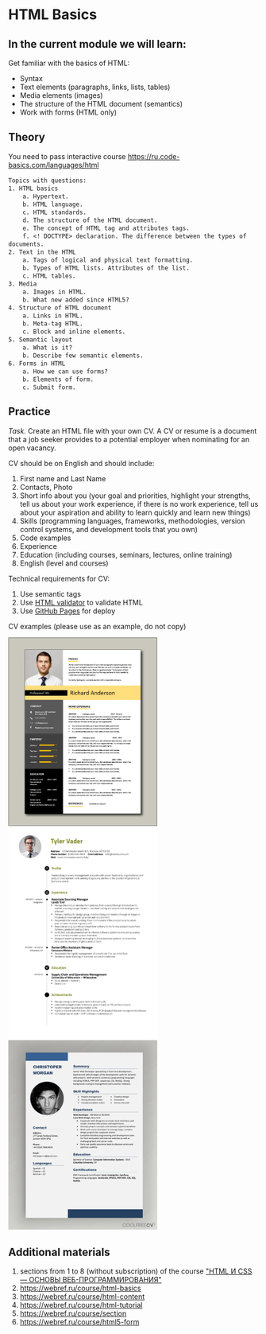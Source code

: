 # HTML Basics
## In the current module we will learn:
Get familiar with the basics of HTML:
- Syntax
- Text elements (paragraphs, links, lists, tables)
- Media elements (images)
- The structure of the HTML document (semantics)
- Work with forms (HTML only)

## Theory
  You need to pass interactive course https://ru.code-basics.com/languages/html

    Topics with questions:
    1. HTML basics
        a. Hypertext.
        b. HTML language.
        c. HTML standards.
        d. The structure of the HTML document.
        e. The concept of HTML tag and attributes tags.
        f. <! DOCTYPE> declaration. The difference between the types of documents.
    2. Text in the HTML
        a. Tags of logical and physical text formatting.
        b. Types of HTML lists. Attributes of the list.
        c. HTML tables.
    3. Media
        a. Images in HTML.
        b. What new added since HTML5?
    4. Structure of HTML document
        a. Links in HTML.
        b. Meta-tag HTML.
        c. Block and inline elements.
    5. Semantic layout
        a. What is it?
        b. Describe few semantic elements.
    6. Forms in HTML
        a. How we can use forms?
        b. Elements of form.
        c. Submit form.


## Practice
*Task.* Create an HTML file with your own CV. A CV or resume is a document that a job seeker provides to a potential employer when nominating for an open vacancy.

CV should be on English and should include:
1. First name and Last Name
2. Contacts, Photo
3. Short info about you (your goal and priorities, highlight your strengths, tell us about your work experience, if there is no work experience, tell us about your aspiration and ability to learn quickly and learn new things)
4. Skills (programming languages, frameworks, methodologies, version control systems, and development tools that you own)
5. Code examples
6. Experience
7. Education (including courses, seminars, lectures, online training)
8. English (level and courses)

Technical requirements for CV:
1. Use semantic tags
2. Use [HTML validator](https://validator.w3.org/) to validate HTML
3. Use [GitHub Pages](https://pages.github.com/) for deploy

CV examples (please use as an example, do not copy)
<div>
    <img src="../../assets/CV-1.png" alt="example" width="300"/>
    <img src="../../assets/CV-3.png" alt="example" width="300"/>
    <img src="../../assets/CV-2.png" alt="example" width="300"/>
</div>

## Additional materials
1. sections from 1 to 8 (without subscription) of the course ["HTML И CSS — ОСНОВЫ ВЕБ-ПРОГРАММИРОВАНИЯ"](https://codebra.ru/ru/courses/html-css-base)
2. https://webref.ru/course/html-basics
3. https://webref.ru/course/html-content
4. https://webref.ru/course/html-tutorial
5. https://webref.ru/course/section
6. https://webref.ru/course/html5-form
